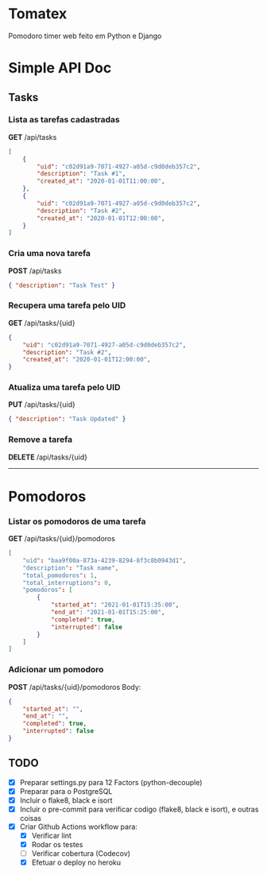 # Tomatex

Pomodoro timer web feito em Python e Django

# Simple API Doc

## Tasks

### Lista as tarefas cadastradas
**GET** /api/tasks

```json
[
    {
        "uid": "c02d91a9-7071-4927-a05d-c9d0deb357c2",
        "description": "Task #1",
        "created_at": "2020-01-01T11:00:00",
    },
    {
        "uid": "c02d91a9-7071-4927-a05d-c9d0deb357c2",
        "description": "Task #2",
        "created_at": "2020-01-01T12:00:00",
    }
]
```

### Cria uma nova tarefa
**POST** /api/tasks

```json
{ "description": "Task Test" }
```

### Recupera uma tarefa pelo UID
**GET** /api/tasks/{uid}

```json
{
    "uid": "c02d91a9-7071-4927-a05d-c9d0deb357c2",
    "description": "Task #2",
    "created_at": "2020-01-01T12:00:00",
}
```

### Atualiza uma tarefa pelo UID
**PUT** /api/tasks/{uid}

```json
{ "description": "Task Updated" }
```

### Remove a tarefa
**DELETE** /api/tasks/{uid}

---

# Pomodoros

### Listar os pomodoros de uma tarefa
**GET** /api/tasks/{uid}/pomodoros

```json
[
    "uid": "baa9f00a-873a-4239-8294-8f3c8b0943d1",
    "description": "Task name",
    "total_pomodoros": 1,
    "total_interruptions": 0,
    "pomodoros": [
        {
            "started_at": "2021-01-01T15:35:00",
            "end_at": "2021-01-01T15:25:00",
            "completed": true,
            "interrupted": false
        }
    ]
]
```

### Adicionar um pomodoro
**POST** /api/tasks/{uid}/pomodoros
Body:

```json
{
    "started_at": "",
    "end_at": "",
    "completed": true,
    "interrupted": false
}
```

## TODO

- [x] Preparar settings.py para 12 Factors (python-decouple)
- [x] Preparar para o PostgreSQL
- [x] Incluir o flake8, black e isort
- [x] Incluir o pre-commit para verificar codigo (flake8, black e isort), e outras coisas
- [x] Criar Github Actions workflow para:
    - [x] Verificar lint
    - [x] Rodar os testes
    - [ ] Verificar cobertura (Codecov)
    - [x] Efetuar o deploy no heroku
